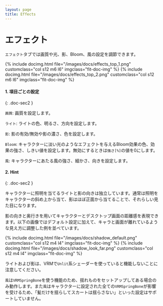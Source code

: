 ```yaml
---
layout: page
title: Effects
---
```


# エフェクト

`エフェクト`タブでは画質や光、影、Bloom、風の設定を調節できます。

<div class="row">
{% include docimg.html file="/images/docs/effects_top_1.png" customclass="col s12 m6 l6" imgclass="fit-doc-img" %}
{% include docimg.html file="/images/docs/effects_top_2.png" customclass="col s12 m6 l6" imgclass="fit-doc-img" %}
</div>

#### 1. 項目ごとの設定
{: .doc-sec2 }

`画質`: 画質を設定します。

`ライト`: ライトの色、明るさ、方向を設定します。

`影`: 影の有効/無効や影の濃さ、色を設定します。

`Bloom`: キャラクターに淡い光のようなエフェクトを与えるBloom効果の色、効果の強さ、しきい値を設定します。無効にするときは`強さ[%]`の値を0にします。

`風`: キャラクターにあたる風の強さ、細かさ、向きを設定します。

#### 2. Hint
{: .doc-sec2 }

キャラクターに照明を当てるライトと影の向きは独立しています。通常は照明をキャラクターの斜め上から当て、影はほぼ正面から当てることで、それらしい見た目になります。

影の向きと奥行きを用いてキャラクターとデスクトップ画面の距離感を表現できます。以下の画像ではデフォルト設定に加えて、キャラと画面が離れているような見え方に調整した例を並べています。

<div class="row">
{% include docimg.html file="/images/docs/shadow_default.png" customclass="col s12 m4 l4" imgclass="fit-doc-img" %}
{% include docimg.html file="/images/docs/shadow_look_far.png" customclass="col s12 m4 l4" imgclass="fit-doc-img" %}
</div>

ライトおよび影は、VRMで`Unlit`系シェーダーを使っていると機能しないことに注意してください。

`風`は`VRMSpringBone`を使う機能のため、揺れものをセットアップしてある場合のみ動作します。また`風`はキャラクターに設定された全ての`VRMSpringBone`が影響を受けるため、「髪だけを揺らしてスカートは揺らさない」といった設定はサポートしていません。
